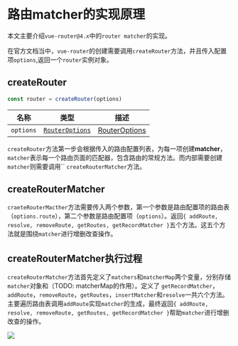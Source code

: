 # 路由matcher的实现原理
本文主要介绍`vue-router@4.x`中的`router matcher`的实现。

在官方文档当中，`vue-router`的创建需要调用`createRouter`方法，并且传入配置项`options`,返回一个`router`实例对象。
## createRouter

```js
const router = createRouter(options)
```

|名称|类型|描述|
|---|---|---|
|`options`|[`RouterOptions`](https://router.vuejs.org/zh/api/interfaces/RouterOptions.html)|[RouterOptions](https://router.vuejs.org/zh/api/interfaces/RouterOptions.html)|

`createRouter`方法第一步会根据传入的路由配置列表，为每一项创建**matcher**，`matcher`表示每一个路由页面的匹配器，包含路由的常规方法。而内部需要创建`matcher`则需要调用``
`createRouterMatcher`方法。
## createRouterMatcher

`craeteRouterMacther`方法需要传入两个参数，第一个参数是路由配置项的路由表（`options.route`），第二个参数是路由配置项（`options`）。返回`{ addRoute, resolve, removeRoute, getRoutes, getRecordMatcher }`五个方法。这五个方法就是围绕`matcher`进行增删改查操作。

## createRouterMatcher执行过程

`createRouterMatcher`方法首先定义了`matchers`和`matcherMap`两个变量，分别存储`matcher`对象和（TODO: matcherMap的作用）。定义了 `getRecordMatcher`，`addRoute`，`removeRoute`，`getRoutes`，`insertMatcher`和`resolve`一共六个方法。主要遍历路由表调用`addRoute`实现`matcher`的生成，最终返回`{ addRoute, resolve, removeRoute, getRoutes, getRecordMatcher }`帮助`matcher`进行增删改查的操作。

![](../image/createRourerMatcher源码.webp)

